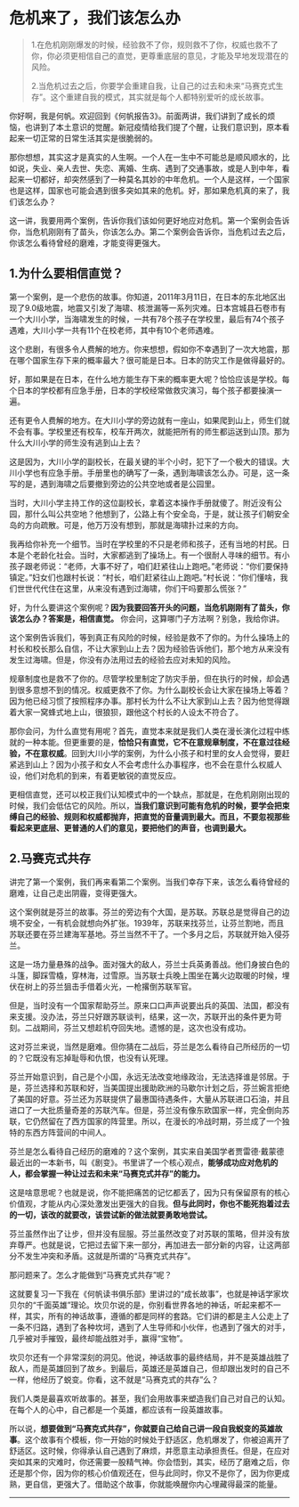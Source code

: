 # 危机来了，我们该怎么办

> 1.在危机刚刚爆发的时候，经验救不了你，规则救不了你，权威也救不了你，你必须更相信自己的直觉，更尊重底层的意见，才能及早地发现潜在的风险。
>
> 2.当危机过去之后，你要学会重建自我，让自己的过去和未来“马赛克式生存”。这个重建自我的模式，其实就是每个人都特别爱听的成长故事。

你好啊，我是何帆。欢迎回到《何帆报告3》。前面两讲，我们讲到了成长的烦恼，也讲到了本土意识的觉醒。新冠疫情给我们提了个醒，让我们意识到，原本看起来一切正常的日常生活其实是很脆弱的。

那你想想，其实这才是真实的人生啊。一个人在一生中不可能总是顺风顺水的，比如说，失业、亲人去世、失恋、离婚、生病、遇到了交通事故，或是人到中年，看起来一切都好，却突然感到了一种莫名其妙的中年危机。一个人是这样，一个国家也是这样，国家也可能会遇到很多突如其来的危机。好，那如果危机真的来了，我们该怎么办？

这一讲，我要用两个案例，告诉你我们该如何更好地应对危机。第一个案例会告诉你，当危机刚刚有了苗头，你该怎么办。第二个案例会告诉你，当危机过去之后，你该怎么看待曾经的磨难，才能变得更强大。

## 1.为什么要相信直觉？

第一个案例，是一个悲伤的故事。你知道，2011年3月11日，在日本的东北地区出现了9.0级地震，地震又引发了海啸、核泄漏等一系列灾难。日本宫城县石卷市有一个大川小学，当海啸发生的时候，一共有78个孩子在学校里，最后有74个孩子遇难，大川小学一共有11个在校老师，其中有10个老师遇难。

这个悲剧，有很多令人费解的地方。你来想想，假如你不幸遇到了一次大地震，那在哪个国家生存下来的概率最大？很可能是日本。日本的防灾工作是做得最好的。

好，那如果是在日本，在什么地方能生存下来的概率更大呢？恰恰应该是学校。每个日本的学校都有应急手册，日本的学校经常做救灾演习，每个孩子都要操演一遍。

还有更令人费解的地方。在大川小学的旁边就有一座山，如果爬到山上，师生们就不会有事。学校里还有校车，校车开两次，就能把所有的师生都运送到山顶。那为什么大川小学的师生没有逃到山上去？

这是因为，大川小学的副校长，在最关键的半个小时，犯下了一个极大的错误。大川小学也有应急手册。手册里也的确写了一条，遇到海啸该怎么办。可是，这一条写的是，遇到海啸之后要撤到旁边的公共空地或者是公园里。

当时，大川小学主持工作的这位副校长，拿着这本操作手册就傻了。附近没有公园，那什么叫公共空地？他想到了，公路上有个安全岛，于是，就让孩子们朝安全岛的方向疏散。可是，他万万没有想到，那就是海啸扑过来的方向。

我再给你补充一个细节。当时在学校里的不只是老师和孩子，还有当地的村民。日本是个老龄化社会。当时，大家都逃到了操场上。有一个很耐人寻味的细节。有小孩子跟老师说：“老师，大事不好了，咱们赶紧往山上跑吧。”老师说：“你们要保持镇定。”妇女们也跟村长说：“村长，咱们赶紧往山上跑吧。”村长说：“你们懂啥，我们世世代代住在这里，从来没有遇到过海啸，你们干吗要那么慌张？”

好，为什么要讲这个案例呢？**因为我要回答开头的问题，当危机刚刚有了苗头，你该怎么办？答案是，相信直觉。** 你会问，这算哪门子方法啊？别急，我给你讲。

这个案例告诉我们，等到真正有风险的时候，经验是救不了你的。为什么操场上的村长和校长那么自信，不让大家到山上去？因为经验告诉他们，那个地方从来没有发生过海啸。但是，你没有办法用过去的经验去应对未知的风险。

规章制度也是救不了你的。尽管学校里制定了防灾手册，但在执行的时候，却会遇到很多意想不到的情况。权威更救不了你。为什么副校长会让大家在操场上等着？因为他已经习惯了按照程序办事。那村长为什么不让大家到山上去？因为他觉得跟着大家一窝蜂式地上山，很狼狈，跟他这个村长的人设太不符合了。

那你会问，为什么直觉有用呢？首先，直觉本来就是我们人类在漫长演化过程中练就的一种本能。但更重要的是，**恰恰只有直觉，它不在意规章制度，不在意过往经验，不在意权威**。回到大川小学的案例，为什么小孩子和村里的女人会觉得，要赶紧逃到山上？因为小孩子和女人不会考虑什么办事程序，也不会在意什么权威人设，他们对危机的到来，有着更敏锐的直觉反应。

更相信直觉，还可以校正我们认知模式中的一个缺点，那就是，在危机刚刚出现的时候，我们会低估它的风险。所以，**当我们意识到可能有危机的时候，要学会把束缚自己的经验、规则和权威都抛弃，把直觉的音量调到最大。而且，不要忽视那些看起来更底层、更普通的人们的意见，要把他们的声音，也调到最大。**

## 2.马赛克式共存

讲完了第一个案例，我们再来看第二个案例。当我们幸存下来，该怎么看待曾经的磨难，让自己走出阴霾，变得更强大。

这个案例就是芬兰的故事。芬兰的旁边有个大国，是苏联。苏联总是觉得自己的边境不安全，一有机会就想向外扩张。1939年，苏联来找芬兰，让芬兰割地，而且苏联还要在芬兰建海军基地。芬兰当然不干了。一个多月之后，苏联就开始入侵芬兰。

这是一场力量悬殊的战争。面对强大的敌人，芬兰士兵英勇善战。他们身披白色的斗篷，脚踩雪橇，穿林海，过雪原。当苏联士兵晚上围坐在篝火边取暖的时候，埋伏在树上的芬兰狙击手借着火光，一枪撂倒苏联军官。

但是，当时没有一个国家帮助芬兰。原来口口声声说要出兵的英国、法国，都没有来支援。没办法，芬兰只好跟苏联谈判，结果，这一次，苏联开出的条件更为苛刻。二战期间，芬兰又想趁机夺回失地。遗憾的是，这次也没有成功。

这对芬兰来说，当然是磨难。但你猜在二战后，芬兰是怎么看待自己所经历的一切的？它既没有忘掉耻辱和仇恨，也没有认死理。

芬兰开始意识到，自己是个小国，永远无法改变地缘政治，无法选择谁是邻居。于是，芬兰选择和苏联和好，当美国提出援助欧洲的马歇尔计划之后，芬兰婉言拒绝了美国的好意。芬兰还为苏联提供了最惠国待遇条件，大量从苏联进口石油，并且进口了一大批质量奇差的苏联汽车。但是，芬兰没有像东欧国家一样，完全倒向苏联，它仍然留在了西方国家的阵营里。所以，在漫长的冷战时期，芬兰成了一个独特的东西方阵营间的中间人。

芬兰是怎么看待自己经历的磨难的？这个案例，其实来自美国学者贾雷德·戴蒙德最近出的一本新书，叫《剧变》。书里讲了一个核心观点，**能够成功应对危机的人，都会掌握一种让过去和未来“马赛克式并存”的能力。**

这是啥意思呢？也就是说，你不能把痛苦的记忆都丢了，因为只有保留原有的核心价值观，才能从内心深处激发出更强大的自我。**但与此同时，你也不能死抱着过去的一切，该改的就要改，该尝试新的做法就要勇敢地尝试。**

芬兰虽然作出了让步，但并没有屈服。芬兰虽然改变了对苏联的策略，但并没有放弃尊严。也就是说，它把过去留下来一部分，再加进去一部分新的内容，让这两部分不发生冲突和矛盾。这就是所谓的“马赛克式共存”。

那问题来了。怎么才能做到“马赛克式共存”呢？

这就要复习一下我在《何帆读书俱乐部》里讲过的“成长故事”，也就是神话学家坎贝尔的“千面英雄”理论。坎贝尔说的是，你别看世界各地的神话，听起来都不一样，其实，所有的神话故事，遵循的都是同样的套路。它们讲的都是主人公走上了一条不归路，遇到了各种坎坷，遇到了人生导师和小伙伴，也遇到了强大的对手，几乎被对手摧毁，最终却能战胜对手，赢得“宝物”。

坎贝尔还有一个非常深刻的洞见。他说，神话故事的最终结局，并不是英雄战胜了敌人，而是英雄回到了故乡。到最后，英雄还是英雄自己，但却跟出发时的自己不一样，他经历了蜕变。你看，这不就是“马赛克式的共存”么？

我们人类是最喜欢听故事的。甚至，我们会用故事来塑造我们自己对自己的认知。在每个人的心中，自己都是一个英雄，都应该有一段英雄故事。

所以说，**想要做到“马赛克式共存”，你就要自己给自己讲一段自我蜕变的英雄故事**。这个故事有个模板，你一开始的时候处于舒适区，危机爆发了，你被迫离开了舒适区。这时候，你得承认自己遇到了麻烦，并愿意主动承担责任。但是，在应对突如其来的灾难时，你还需要一股精气神。你会悟到，其实，经历了磨难之后，你还是那个你，因为你的核心价值观还在，但与此同时，你又不是你了，因为你更成熟，更自信，更强大了。借助这个故事，你就能唤醒你内心埋藏得最深的能量。

---
